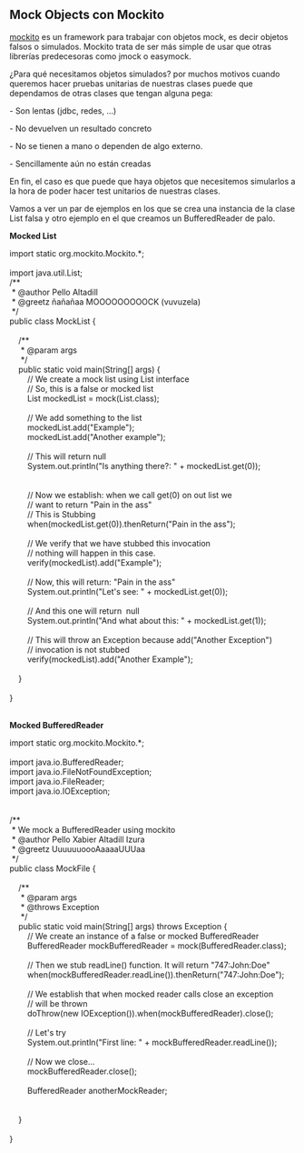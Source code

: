 <h2>
	Mock Objects con Mockito</h2>
<p>
	<a href="http://code.google.com/p/mockito/">mockito</a> es un framework para trabajar con objetos mock, es decir objetos falsos o simulados. Mockito trata de ser m&aacute;s simple de usar que otras librer&iacute;as predecesoras como jmock o easymock.</p>
<p>
	&iquest;Para qu&eacute; necesitamos objetos simulados? por muchos motivos cuando queremos hacer pruebas unitarias de nuestras clases puede que dependamos de otras clases que tengan alguna pega:</p>
<p>
	- Son lentas (jdbc, redes, ...)</p>
<p>
	- No devuelven un resultado concreto</p>
<p>
	- No se tienen a mano o dependen de algo externo.</p>
<p>
	- Sencillamente a&uacute;n no est&aacute;n creadas</p>
<p>
	En fin, el caso es que puede que haya objetos que necesitemos simularlos a la hora de poder hacer test unitarios de nuestras clases.</p>
<p>
	Vamos a ver un par de ejemplos en los que se crea una instancia de la clase List falsa y otro ejemplo en el que creamos un BufferedReader de palo.</p>
<p>
	<strong>Mocked List</strong></p>
<p>
	import static org.mockito.Mockito.*;<br />
	<br />
	import java.util.List;<br />
	/**<br />
	&nbsp;* @author Pello Altadill<br />
	&nbsp;* @greetz &ntilde;a&ntilde;a&ntilde;aa MOOOOOOOOOCK (vuvuzela)<br />
	&nbsp;*/<br />
	public class MockList {<br />
	<br />
	&nbsp;&nbsp; &nbsp;/**<br />
	&nbsp;&nbsp; &nbsp; * @param args<br />
	&nbsp;&nbsp; &nbsp; */<br />
	&nbsp;&nbsp; &nbsp;public static void main(String[] args) {<br />
	&nbsp;&nbsp; &nbsp;&nbsp;&nbsp; &nbsp;// We create a mock list using List interface<br />
	&nbsp;&nbsp; &nbsp;&nbsp;&nbsp; &nbsp;// So, this is a false or mocked list<br />
	&nbsp;&nbsp; &nbsp;&nbsp;&nbsp; &nbsp;List mockedList = mock(List.class);<br />
	&nbsp;&nbsp; &nbsp;&nbsp;&nbsp; &nbsp;<br />
	&nbsp;&nbsp; &nbsp;&nbsp;&nbsp; &nbsp;// We add something to the list<br />
	&nbsp;&nbsp; &nbsp;&nbsp;&nbsp; &nbsp;mockedList.add(&quot;Example&quot;);<br />
	&nbsp;&nbsp; &nbsp;&nbsp;&nbsp; &nbsp;mockedList.add(&quot;Another example&quot;);<br />
	<br />
	&nbsp;&nbsp; &nbsp;&nbsp;&nbsp; &nbsp;// This will return null<br />
	&nbsp;&nbsp; &nbsp;&nbsp;&nbsp; &nbsp;System.out.println(&quot;Is anything there?: &quot; + mockedList.get(0));<br />
	&nbsp;&nbsp; &nbsp;&nbsp;&nbsp; &nbsp;<br />
	&nbsp;&nbsp; &nbsp;&nbsp;&nbsp; &nbsp;<br />
	&nbsp;&nbsp; &nbsp;&nbsp;&nbsp; &nbsp;// Now we establish: when we call get(0) on out list we<br />
	&nbsp;&nbsp; &nbsp;&nbsp;&nbsp; &nbsp;// want to return &quot;Pain in the ass&quot;<br />
	&nbsp;&nbsp; &nbsp;&nbsp;&nbsp; &nbsp;// This is Stubbing<br />
	&nbsp;&nbsp; &nbsp;&nbsp;&nbsp; &nbsp;when(mockedList.get(0)).thenReturn(&quot;Pain in the ass&quot;);<br />
	&nbsp;&nbsp; &nbsp;&nbsp;&nbsp; &nbsp;<br />
	&nbsp;&nbsp; &nbsp;&nbsp;&nbsp; &nbsp;// We verify that we have stubbed this invocation<br />
	&nbsp;&nbsp; &nbsp;&nbsp;&nbsp; &nbsp;// nothing will happen in this case.<br />
	&nbsp;&nbsp; &nbsp;&nbsp;&nbsp; &nbsp;verify(mockedList).add(&quot;Example&quot;);<br />
	&nbsp;&nbsp; &nbsp;&nbsp;&nbsp; &nbsp;<br />
	&nbsp;&nbsp; &nbsp;&nbsp;&nbsp; &nbsp;// Now, this will return: &quot;Pain in the ass&quot;<br />
	&nbsp;&nbsp; &nbsp;&nbsp;&nbsp; &nbsp;System.out.println(&quot;Let&#39;s see: &quot; + mockedList.get(0));<br />
	&nbsp;&nbsp; &nbsp;&nbsp;&nbsp; &nbsp;<br />
	&nbsp;&nbsp; &nbsp;&nbsp;&nbsp; &nbsp;// And this one will return&nbsp; null<br />
	&nbsp;&nbsp; &nbsp;&nbsp;&nbsp; &nbsp;System.out.println(&quot;And what about this: &quot; + mockedList.get(1));<br />
	&nbsp;&nbsp; &nbsp;&nbsp;&nbsp; &nbsp;<br />
	&nbsp;&nbsp; &nbsp;&nbsp;&nbsp; &nbsp;// This will throw an Exception because add(&quot;Another Exception&quot;)<br />
	&nbsp;&nbsp; &nbsp;&nbsp;&nbsp; &nbsp;// invocation is not stubbed<br />
	&nbsp;&nbsp; &nbsp;&nbsp;&nbsp; &nbsp;verify(mockedList).add(&quot;Another Example&quot;);<br />
	&nbsp;&nbsp; &nbsp;&nbsp;&nbsp; &nbsp;<br />
	&nbsp;&nbsp; &nbsp;}<br />
	<br />
	}<br />
	&nbsp;</p>
<p>
	<strong>Mocked BufferedReader</strong></p>
<p>
	import static org.mockito.Mockito.*;<br />
	<br />
	import java.io.BufferedReader;<br />
	import java.io.FileNotFoundException;<br />
	import java.io.FileReader;<br />
	import java.io.IOException;<br />
	<br />
	<br />
	/**<br />
	&nbsp;* We mock a BufferedReader using mockito<br />
	&nbsp;* @author Pello Xabier Altadill Izura<br />
	&nbsp;* @greetz UuuuuuoooAaaaaUUUaa<br />
	&nbsp;*/<br />
	public class MockFile {<br />
	<br />
	&nbsp;&nbsp; &nbsp;/**<br />
	&nbsp;&nbsp; &nbsp; * @param args<br />
	&nbsp;&nbsp; &nbsp; * @throws Exception<br />
	&nbsp;&nbsp; &nbsp; */<br />
	&nbsp;&nbsp; &nbsp;public static void main(String[] args) throws Exception {<br />
	&nbsp;&nbsp; &nbsp;&nbsp;&nbsp; &nbsp;// We create an instance of a false or mocked BufferedReader<br />
	&nbsp;&nbsp; &nbsp;&nbsp;&nbsp; &nbsp;BufferedReader mockBufferedReader = mock(BufferedReader.class);<br />
	&nbsp;&nbsp; &nbsp;&nbsp;&nbsp; &nbsp;<br />
	&nbsp;&nbsp; &nbsp;&nbsp;&nbsp; &nbsp;// Then we stub readLine() function. It will return &quot;747:John:Doe&quot;<br />
	&nbsp;&nbsp; &nbsp;&nbsp;&nbsp; &nbsp;when(mockBufferedReader.readLine()).thenReturn(&quot;747:John:Doe&quot;);<br />
	&nbsp;&nbsp; &nbsp;&nbsp;&nbsp; &nbsp;<br />
	&nbsp;&nbsp; &nbsp;&nbsp;&nbsp; &nbsp;// We establish that when mocked reader calls close an exception<br />
	&nbsp;&nbsp; &nbsp;&nbsp;&nbsp; &nbsp;// will be thrown<br />
	&nbsp;&nbsp; &nbsp;&nbsp;&nbsp; &nbsp;doThrow(new IOException()).when(mockBufferedReader).close();<br />
	&nbsp;&nbsp; &nbsp;&nbsp;&nbsp; &nbsp;<br />
	&nbsp;&nbsp; &nbsp;&nbsp;&nbsp; &nbsp;// Let&#39;s try<br />
	&nbsp;&nbsp; &nbsp;&nbsp;&nbsp; &nbsp;System.out.println(&quot;First line: &quot; + mockBufferedReader.readLine());<br />
	&nbsp;&nbsp; &nbsp;&nbsp;&nbsp; &nbsp;<br />
	&nbsp;&nbsp; &nbsp;&nbsp;&nbsp; &nbsp;// Now we close...<br />
	&nbsp;&nbsp; &nbsp;&nbsp;&nbsp; &nbsp;mockBufferedReader.close();<br />
	&nbsp;&nbsp; &nbsp;&nbsp;&nbsp; &nbsp;<br />
	&nbsp;&nbsp; &nbsp;&nbsp;&nbsp; &nbsp;BufferedReader anotherMockReader;<br />
	&nbsp;&nbsp; &nbsp;&nbsp;&nbsp; &nbsp;<br />
	&nbsp;&nbsp; &nbsp;&nbsp;&nbsp; &nbsp;<br />
	&nbsp;&nbsp; &nbsp;}<br />
	<br />
	}<br />
	&nbsp;</p>
<p>
	&nbsp;</p>
